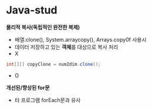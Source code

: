 # Java-stud

**물리적 복사(독립적인 완전한 복제)**
- 배열.clone(), System.arraycopy(), Arrays.copy0f 사용시
- 데이터 저장하고 있는 **객체**를 대상으로 복사 처리
- X
```java
int[][] copyClone = num2dim.clone();
```
- O

**개선된/향상된 for문**
- 타 프로그램 forEach문과 유사









